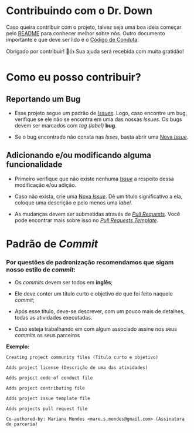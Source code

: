 # Contribuindo com o Dr. Down

Caso queira contribuir com o projeto, talvez seja uma boa ideia começar pelo [README](https://github.com/fga-gpp-mds/2018.1-Dr-Down) para conhecer melhor sobre nós. 
Outro documento importante e que deve ser lido é o [Código de Conduta](https://github.com/fga-gpp-mds/2018.1-Dr-Down/blob/support/community-files/CODE_OF_CONDUCT.md).

Obrigado por contribuir! :tada::+1: Sua ajuda será recebida com muita gratidão!


# Como eu posso contribuir?

## Reportando um Bug

* Esse projeto segue um padrão de [_Issues_](https://github.com/fga-gpp-mds/2018.1-Dr-Down/blob/support/community-files/ISSUE_TEMPLATE.md). Logo, caso encontre um bug, verifique se ele não se encontra em uma das nossas _Issues_. Os bugs devem ser marcados com _tag (label)_ __bug__.

* Se o bug encontrado não consta nas _Isses_, basta abrir uma [Nova _Issue_](https://github.com/fga-gpp-mds/2018.1-Dr-Down/issues/new).


## Adicionando e/ou modificando alguma funcionalidade

* Primeiro verifique que não existe nenhuma [_Issue_](https://github.com/fga-gpp-mds/2018.1-Dr-Down/blob/support/community-files/ISSUE_TEMPLATE.md) a respeito dessa modificação e/ou adição.

* Caso não exista, crie uma [Nova _Issue_](https://github.com/fga-gpp-mds/2018.1-Dr-Down/issues/new). Dê um título significativo a ela, coloque uma descrição e pelo menos uma _label_.

* As mudanças devem ser submetidas através de [_Pull Requests_](https://github.com/fga-gpp-mds/2018.1-Dr-Down/compare). Você pode encontrar mais sobre isso no [_Pull Requests Template_](https://github.com/fga-gpp-mds/2018.1-Dr-Down/blob/support/community-files/PULL_REQUEST_TEMPLATE.md).


# Padrão de _Commit_

### Por questões de padronização recomendamos que sigam nosso estilo de _commit_:

* Os _commits_ devem ser todos em __inglês__;

* Ele deve conter um título curto e objetivo do que foi feito naquele _commit_;

* Após esse título, deve-se descrever, com um pouco mais de detalhes, todas as atividades executadas.

* Caso esteja trabalhando em com algum associado assine nos seus _commits_ os seus parceiros

__Exemplo:__

    Creating project community files (Título curto e objetivo)

    Adds project license (Descrição de uma das atividades)

    Adds project code of conduct file

    Adds project contributing file

    Adds project issue template file

    Adds projects pull request file

    Co-authored-by: Mariana Mendes <mare.s.mendes@gmail.com> (Assinatura de parceria)
